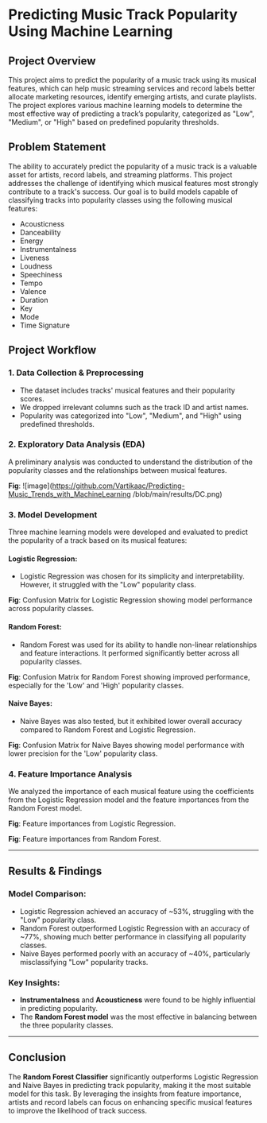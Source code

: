 # Predicting Music Track Popularity Using Machine Learning

## Project Overview
This project aims to predict the popularity of a music track using its musical features, which can help music streaming services and record labels better allocate marketing resources, identify emerging artists, and curate playlists. The project explores various machine learning models to determine the most effective way of predicting a track’s popularity, categorized as "Low", "Medium", or "High" based on predefined popularity thresholds.

## Problem Statement
The ability to accurately predict the popularity of a music track is a valuable asset for artists, record labels, and streaming platforms. This project addresses the challenge of identifying which musical features most strongly contribute to a track's success. Our goal is to build models capable of classifying tracks into popularity classes using the following musical features:

- Acousticness
- Danceability
- Energy
- Instrumentalness
- Liveness
- Loudness
- Speechiness
- Tempo
- Valence
- Duration
- Key
- Mode
- Time Signature

## Project Workflow

### 1. Data Collection & Preprocessing
- The dataset includes tracks' musical features and their popularity scores.
- We dropped irrelevant columns such as the track ID and artist names.
- Popularity was categorized into "Low", "Medium", and "High" using predefined thresholds.

### 2. Exploratory Data Analysis (EDA)
A preliminary analysis was conducted to understand the distribution of the popularity classes and the relationships between musical features.

**Fig**: ![image](https://github.com/Vartikaac/Predicting-Music_Trends_with_MachineLearning
/blob/main/results/DC.png)

### 3. Model Development
Three machine learning models were developed and evaluated to predict the popularity of a track based on its musical features:

#### Logistic Regression:
- Logistic Regression was chosen for its simplicity and interpretability. However, it struggled with the "Low" popularity class.

**Fig**: Confusion Matrix for Logistic Regression showing model performance across popularity classes.

#### Random Forest:
- Random Forest was used for its ability to handle non-linear relationships and feature interactions. It performed significantly better across all popularity classes.

**Fig**: Confusion Matrix for Random Forest showing improved performance, especially for the 'Low' and 'High' popularity classes.

#### Naive Bayes:
- Naive Bayes was also tested, but it exhibited lower overall accuracy compared to Random Forest and Logistic Regression.

**Fig**: Confusion Matrix for Naive Bayes showing model performance with lower precision for the 'Low' popularity class.

### 4. Feature Importance Analysis
We analyzed the importance of each musical feature using the coefficients from the Logistic Regression model and the feature importances from the Random Forest model.

**Fig**: Feature importances from Logistic Regression.

**Fig**: Feature importances from Random Forest.

---

## Results & Findings

### Model Comparison:

- Logistic Regression achieved an accuracy of ~53%, struggling with the "Low" popularity class.
- Random Forest outperformed Logistic Regression with an accuracy of ~77%, showing much better performance in classifying all popularity classes.
- Naive Bayes performed poorly with an accuracy of ~40%, particularly misclassifying "Low" popularity tracks.

### Key Insights:

- **Instrumentalness** and **Acousticness** were found to be highly influential in predicting popularity.
- The **Random Forest model** was the most effective in balancing between the three popularity classes.

---

## Conclusion
The **Random Forest Classifier** significantly outperforms Logistic Regression and Naive Bayes in predicting track popularity, making it the most suitable model for this task. By leveraging the insights from feature importance, artists and record labels can focus on enhancing specific musical features to improve the likelihood of track success.
